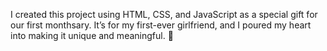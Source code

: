 I created this project using HTML, CSS, and JavaScript as a special gift for our first monthsary. It’s for my first-ever girlfriend, and I poured my heart into making it unique and meaningful. 💖
